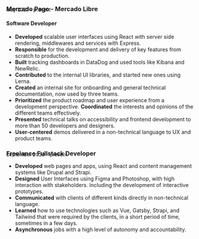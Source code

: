 ### Mercado Pago - Mercado Libre
<p style="absolute; margin-top: -2rem; font-size: 13px;">May 2021 - present</p>

#### Software Developer

- **Developed** scalable user interfaces using React with server side rendering, middlewares and services with Express.
- **Responsible** for the development and delivery of key features from scratch to production.
- **Built** tracking dashboards in DataDog and used tools like Kibana and NewRelic.
- **Contributed** to the internal UI libraries, and started new ones using Lerna.
- **Created** an internal site for onboarding and general technical documentation, now used by three teams.
- **Prioritized** the product roadmap and user experience from a development perspective. **Coordinated** the interests and opinions of the different teams effectively.
- **Presented** technical talks on accessibility and frontend development to more than 50 developers and designers.
- **User-centered** demos delivered in a non-technical language to UX and product teams.

### Freelance Fullstack Developer
<p style="absolute; margin-top: -2rem; font-size: 13px;">September 2020 - present</p>

- **Developed** web pages and apps, using React and content management systems like Drupal and Strapi.
- **Designed** User Interfaces using Figma and Photoshop, with high interaction with stakeholders. Including the development of interactive prototypes.
- **Communicated** with clients of different kinds directly in non-technical language.
- **Learned** how to use technologies such as Vue, Gatsby, Strapi, and Tailwind that were required by the clients, in a short period of time, sometimes in a few days.
- **Asynchronous** jobs with a high level of autonomy and accountability.
